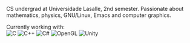 CS undergrad at Universidade Lasalle, 2nd semester. Passionate about mathematics, physics, GNU/Linux, Emacs and computer graphics.

Currently working with:<br>
![C](https://img.shields.io/badge/c-%2300599C.svg?style=for-the-badge&logo=c&logoColor=white)
![C++](https://img.shields.io/badge/c++-%2300599C.svg?style=for-the-badge&logo=c%2B%2B&logoColor=white)
![C#](https://img.shields.io/badge/c%23-%23239120.svg?style=for-the-badge&logo=csharp&logoColor=white)
![OpenGL](https://img.shields.io/badge/OpenGL-%23FFFFFF.svg?style=for-the-badge&logo=opengl)
![Unity](https://img.shields.io/badge/unity-%23000000.svg?style=for-the-badge&logo=unity&logoColor=white)
